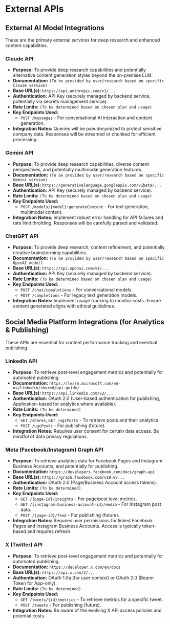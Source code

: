 # External APIs

## External AI Model Integrations

These are the primary external services for deep research and enhanced content capabilities.

### Claude API

  * **Purpose:** To provide deep research capabilities and potentially alternative content generation styles beyond the on-premise LLM.
  * **Documentation:** `(To be provided by user/research based on specific Claude version)`
  * **Base URL(s):** `https://api.anthropic.com/v1/...`
  * **Authentication:** API Key (securely managed by backend service, potentially via secrets management service).
  * **Rate Limits:** `(To be determined based on chosen plan and usage)`
  * **Key Endpoints Used:**
      * `POST /messages` - For conversational AI interaction and content generation.
  * **Integration Notes:** Queries will be pseudonymized to protect sensitive company data. Responses will be streamed or chunked for efficient processing.

### Gemini API

  * **Purpose:** To provide deep research capabilities, diverse content perspectives, and potentially multimodal generation features.
  * **Documentation:** `(To be provided by user/research based on specific Gemini version)`
  * **Base URL(s):** `https://generativelanguage.googleapis.com/v1beta/...`
  * **Authentication:** API Key (securely managed by backend service).
  * **Rate Limits:** `(To be determined based on chosen plan and usage)`
  * **Key Endpoints Used:**
      * `POST /models/{model}:generateContent` - For text generation, multimodal content.
  * **Integration Notes:** Implement robust error handling for API failures and rate limit throttling. Responses will be carefully parsed and validated.

### ChatGPT API

  * **Purpose:** To provide deep research, content refinement, and potentially creative brainstorming capabilities.
  * **Documentation:** `(To be provided by user/research based on specific OpenAI model)`
  * **Base URL(s):** `https://api.openai.com/v1/...`
  * **Authentication:** API Key (securely managed by backend service).
  * **Rate Limits:** `(To be determined based on chosen plan and usage)`
  * **Key Endpoints Used:**
      * `POST /chat/completions` - For conversational models.
      * `POST /completions` - For legacy text generation models.
  * **Integration Notes:** Implement usage tracking to monitor costs. Ensure content generated aligns with ethical guidelines.

## Social Media Platform Integrations (for Analytics & Publishing)

These APIs are essential for content performance tracking and eventual publishing.

### LinkedIn API

  * **Purpose:** To retrieve post-level engagement metrics and potentially for automated publishing.
  * **Documentation:** `https://learn.microsoft.com/en-us/linkedin/shared/api-guide/`
  * **Base URL(s):** `https://api.linkedin.com/v2/...`
  * **Authentication:** OAuth 2.0 (User-based authentication for publishing, Application-based for analytics where available).
  * **Rate Limits:** `(To be determined)`
  * **Key Endpoints Used:**
      * `GET /shares`, `GET /ugcPosts` - To retrieve posts and their analytics.
      * `POST /ugcPosts` - For publishing (future).
  * **Integration Notes:** Requires user consent for certain data access. Be mindful of data privacy regulations.

### Meta (Facebook/Instagram) Graph API

  * **Purpose:** To retrieve analytics data for Facebook Pages and Instagram Business Accounts, and potentially for publishing.
  * **Documentation:** `https://developers.facebook.com/docs/graph-api`
  * **Base URL(s):** `https://graph.facebook.com/v19.0/...`
  * **Authentication:** OAuth 2.0 (Page/Business Account access tokens).
  * **Rate Limits:** `(To be determined)`
  * **Key Endpoints Used:**
      * `GET /{page-id}/insights` - For page/post level metrics.
      * `GET /{instagram-business-account-id}/media` - For Instagram post data.
      * `POST /{page-id}/feed` - For publishing (future).
  * **Integration Notes:** Requires user permissions for linked Facebook Pages and Instagram Business Accounts. Access is typically token-based and requires refresh.

### X (Twitter) API

  * **Purpose:** To retrieve post-level engagement metrics and potentially for automated publishing.
  * **Documentation:** `https://developer.x.com/en/docs`
  * **Base URL(s):** `https://api.x.com/2/...`
  * **Authentication:** OAuth 1.0a (for user context) or OAuth 2.0 (Bearer Token for App-only).
  * **Rate Limits:** `(To be determined)`
  * **Key Endpoints Used:**
      * `GET /tweets/{id}/metrics` - To retrieve metrics for a specific tweet.
      * `POST /tweets` - For publishing (future).
  * **Integration Notes:** Be aware of the evolving X API access policies and potential costs.
